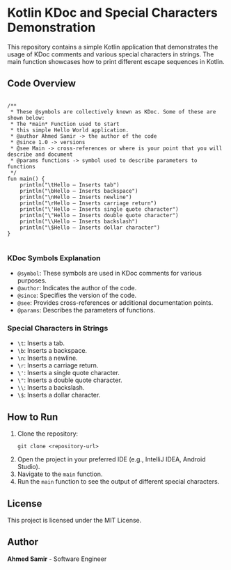<!DOCTYPE html>
<html lang="en">
<head>
    <meta charset="UTF-8">
    <title>Kotlin KDoc and Special Characters Demonstration</title>
</head>
<body>

<h1>Kotlin KDoc and Special Characters Demonstration</h1>

<p>This repository contains a simple Kotlin application that demonstrates the usage of KDoc comments and various special characters in strings. The main function showcases how to print different escape sequences in Kotlin.</p>

<h2>Code Overview</h2>

<pre>
<code>
/**
 * These @symbols are collectively known as KDoc. Some of these are shown below:
 * The *main* Function used to start
 * this simple Hello World application.
 * @author Ahmed Samir -> the author of the code
 * @since 1.0 -> versions
 * @see Main -> cross-references or where is your point that you will describe and document
 * @params functions -> symbol used to describe parameters to functions
 */
fun main() {
    println("\tHello — Inserts tab")
    println("\bHello — Inserts backspace")
    println("\nHello — Inserts newline")
    println("\rHello — Inserts carriage return")
    println("\'Hello — Inserts single quote character")
    println("\"Hello — Inserts double quote character")
    println("\\Hello — Inserts backslash")
    println("\$Hello — Inserts dollar character")
}
</code>
</pre>

<h3>KDoc Symbols Explanation</h3>

<ul>
    <li><code>@symbol</code>: These symbols are used in KDoc comments for various purposes.</li>
    <li><code>@author</code>: Indicates the author of the code.</li>
    <li><code>@since</code>: Specifies the version of the code.</li>
    <li><code>@see</code>: Provides cross-references or additional documentation points.</li>
    <li><code>@params</code>: Describes the parameters of functions.</li>
</ul>

<h3>Special Characters in Strings</h3>

<ul>
    <li><code>\t</code>: Inserts a tab.</li>
    <li><code>\b</code>: Inserts a backspace.</li>
    <li><code>\n</code>: Inserts a newline.</li>
    <li><code>\r</code>: Inserts a carriage return.</li>
    <li><code>\'</code>: Inserts a single quote character.</li>
    <li><code>\"</code>: Inserts a double quote character.</li>
    <li><code>\\</code>: Inserts a backslash.</li>
    <li><code>\$</code>: Inserts a dollar character.</li>
</ul>

<h2>How to Run</h2>

<ol>
    <li>Clone the repository:
        <pre><code>git clone &lt;repository-url&gt;</code></pre>
    </li>
    <li>Open the project in your preferred IDE (e.g., IntelliJ IDEA, Android Studio).</li>
    <li>Navigate to the <code>main</code> function.</li>
    <li>Run the <code>main</code> function to see the output of different special characters.</li>
</ol>

<h2>License</h2>

<p>This project is licensed under the MIT License.</p>

<h2>Author</h2>

<p><strong>Ahmed Samir</strong> - Software Engineer</p>

</body>
</html>
